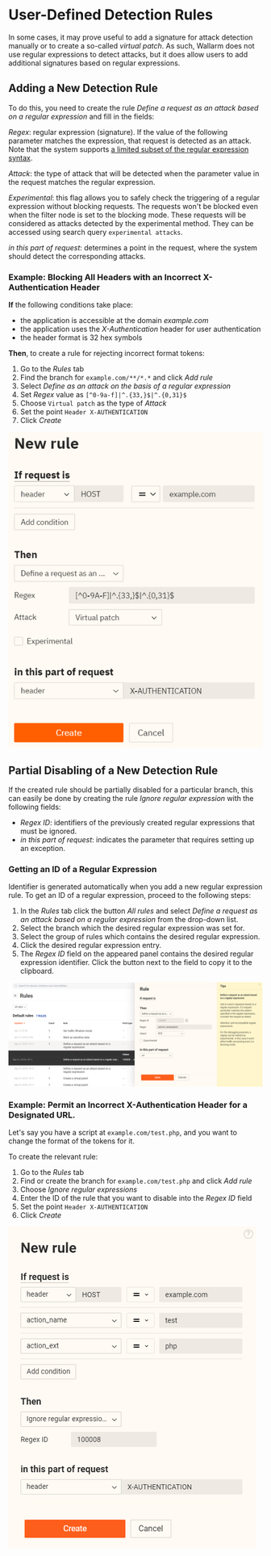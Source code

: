 [link-regex]:       https://github.com/yandex/pire

[img-regex-example1]:       ../../images/user-guides/rules/regex-rule-1.png
[img-regex-example2]:       ../../images/user-guides/rules/regex-rule-2.png
[img-regex-id]:             ../../images/user-guides/rules/regex-id.png

# User-Defined Detection Rules

In some cases, it may prove useful to add a signature for attack detection manually or to create a so-called *virtual patch*. As such, Wallarm does not use regular expressions to detect attacks, but it does allow users to add additional signatures based on regular expressions.

## Adding a New Detection Rule

To do this, you need to create the rule *Define a request as an attack based on a regular expression* and fill in the fields:

*Regex*: regular expression (signature). If the value of the following parameter matches the expression, that request is detected as an attack. Note that the system supports [a limited subset of the regular expression syntax][link-regex].

*Attack*: the type of attack that will be detected when the parameter value in the request matches the regular expression.

*Experimental*: this flag allows you to safely check the triggering of a regular expression without blocking requests. The requests won't be blocked even when the filter node is set to the blocking mode. These requests will be considered as attacks detected by the experimental method. They can be accessed using search query `experimental attacks`.

*in this part of request*: determines a point in the request, where the system should detect the corresponding attacks.


### Example: Blocking All Headers with an Incorrect X-Authentication Header

**If** the following conditions take place:

* the application is accessible at the domain *example.com*
* the application uses the *X-Authentication* header for user authentication
* the header format is 32 hex symbols

**Then**, to create a rule for rejecting incorrect format tokens:

1. Go to the *Rules* tab
2. Find the branch for `example.com/**/*.*` and click *Add rule*
3. Select *Define as an attack on the basis of a regular expression*
4. Set *Regex* value as `[^0-9a-f]|^.{33,}$|^.{0,31}$`
5. Choose `Virtual patch` as the type of *Attack*
6. Set the point `Header X-AUTHENTICATION`
7. Click *Create*

![!Regex rule first example][img-regex-example1]


## Partial Disabling of a New Detection Rule

If the created rule should be partially disabled for a particular branch, this can easily be done by creating the rule *Ignore regular expression* with the following fields:

- *Regex ID*: identifiers of the previously created regular expressions that must be ignored.
- *in this part of request*: indicates the parameter that requires setting up an exception.

### Getting an ID of a Regular Expression

Identifier is generated automatically when you add a new regular expression rule. To get an ID of a regular expression, proceed to the following steps:
1. In the *Rules* tab click the button *All rules* and select *Define a request as an attack based on a regular expression* from the drop-down list.
1. Select the branch which the desired regular expression was set for.
1. Select the group of rules which contains the desired regular expression.
1. Click the desired regular expression entry.
1. The *Regex ID* field on the appeared panel contains the desired regular expression identifier. Click the button next to the field to copy it to the clipboard.

![!Getting an ID of a regular expression][img-regex-id]

### Example: Permit an Incorrect X-Authentication Header for a Designated URL.

Let's say you have a script at `example.com/test.php`, and you want to change the format of the tokens for it.

To create the relevant rule:

1. Go to the *Rules* tab
1. Find or create the branch for `example.com/test.php` and click *Add rule*
1. Choose *Ignore regular expressions*
1. Enter the ID of the rule that you want to disable into the *Regex ID* field
1. Set the point `Header X-AUTHENTICATION`
1. Click *Create*

![!Regex rule second example][img-regex-example2]
